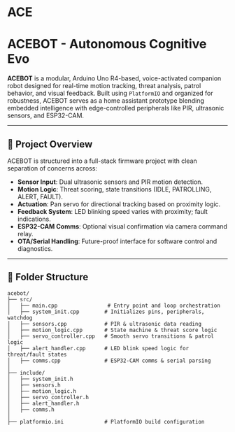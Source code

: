 # ACE

# ACEBOT - Autonomous Cognitive Evo

**ACEBOT** is a modular, Arduino Uno R4-based, voice-activated companion robot designed for real-time motion tracking, threat analysis, patrol behavior, and visual feedback. Built using `PlatformIO` and organized for robustness, ACEBOT serves as a home assistant prototype blending embedded intelligence with edge-controlled peripherals like PIR, ultrasonic sensors, and ESP32-CAM.

---

## 🚀 Project Overview

ACEBOT is structured into a full-stack firmware project with clean separation of concerns across:

- **Sensor Input**: Dual ultrasonic sensors and PIR motion detection.
- **Motion Logic**: Threat scoring, state transitions (IDLE, PATROLLING, ALERT, FAULT).
- **Actuation**: Pan servo for directional tracking based on proximity logic.
- **Feedback System**: LED blinking speed varies with proximity; fault indications.
- **ESP32-CAM Comms**: Optional visual confirmation via camera command relay.
- **OTA/Serial Handling**: Future-proof interface for software control and diagnostics.

---

## 📁 Folder Structure

```plaintext
acebot/
├── src/
│   ├── main.cpp                # Entry point and loop orchestration
│   ├── system_init.cpp        # Initializes pins, peripherals, watchdog
│   ├── sensors.cpp            # PIR & ultrasonic data reading
│   ├── motion_logic.cpp       # State machine & threat score logic
│   ├── servo_controller.cpp   # Smooth servo transitions & patrol logic
│   ├── alert_handler.cpp      # LED blink speed logic for threat/fault states
│   ├── comms.cpp              # ESP32-CAM comms & serial parsing
│
├── include/
│   ├── system_init.h
│   ├── sensors.h
│   ├── motion_logic.h
│   ├── servo_controller.h
│   ├── alert_handler.h
│   ├── comms.h
│
├── platformio.ini             # PlatformIO build configuration
